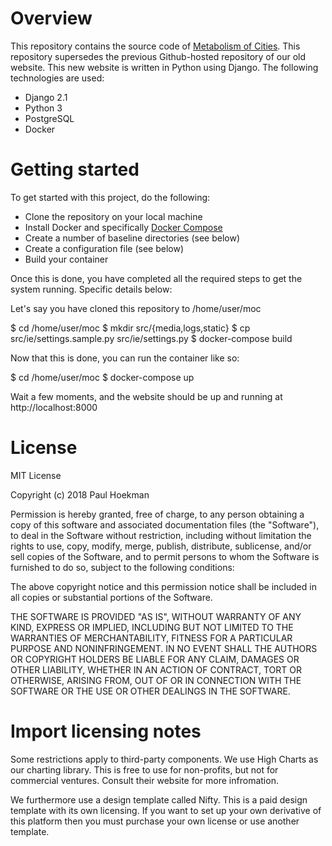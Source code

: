 # Overview

This repository contains the source code of [Metabolism of Cities](https://metabolismofcities.org/). This repository supersedes the previous Github-hosted repository of our old website. This new website is written in Python using Django. The following technologies are used:

- Django 2.1
- Python 3
- PostgreSQL 
- Docker

# Getting started

To get started with this project, do the following:

- Clone the repository on your local machine
- Install Docker and specifically [Docker Compose](https://docs.docker.com/compose/)
- Create a number of baseline directories (see below)
- Create a configuration file (see below)
- Build your container

Once this is done, you have completed all the required steps to get the system running. Specific details below:

Let's say you have cloned this repository to /home/user/moc

$ cd /home/user/moc
$ mkdir src/{media,logs,static}
$ cp src/ie/settings.sample.py src/ie/settings.py
$ docker-compose build

Now that this is done, you can run the container like so:

$ cd /home/user/moc
$ docker-compose up

Wait a few moments, and the website should be up and running at http://localhost:8000

# License

MIT License

Copyright (c) 2018 Paul Hoekman

Permission is hereby granted, free of charge, to any person obtaining a copy
of this software and associated documentation files (the "Software"), to deal
in the Software without restriction, including without limitation the rights
to use, copy, modify, merge, publish, distribute, sublicense, and/or sell
copies of the Software, and to permit persons to whom the Software is
furnished to do so, subject to the following conditions:

The above copyright notice and this permission notice shall be included in all
copies or substantial portions of the Software.

THE SOFTWARE IS PROVIDED "AS IS", WITHOUT WARRANTY OF ANY KIND, EXPRESS OR
IMPLIED, INCLUDING BUT NOT LIMITED TO THE WARRANTIES OF MERCHANTABILITY,
FITNESS FOR A PARTICULAR PURPOSE AND NONINFRINGEMENT. IN NO EVENT SHALL THE
AUTHORS OR COPYRIGHT HOLDERS BE LIABLE FOR ANY CLAIM, DAMAGES OR OTHER
LIABILITY, WHETHER IN AN ACTION OF CONTRACT, TORT OR OTHERWISE, ARISING FROM,
OUT OF OR IN CONNECTION WITH THE SOFTWARE OR THE USE OR OTHER DEALINGS IN THE
SOFTWARE.

# Import licensing notes

Some restrictions apply to third-party components. We use High Charts as our charting library. This is free to use for non-profits, but not for commercial ventures. Consult their website for more infromation.

We furthermore use a design template called Nifty. This is a paid design template with its own licensing. If you want to set up your own derivative of this platform then you must purchase your own license or use another template.

